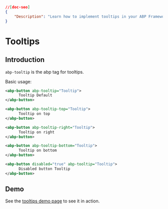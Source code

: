 ```json
//[doc-seo]
{
    "Description": "Learn how to implement tooltips in your ABP Framework applications with easy examples and demos for enhanced user interaction."
}
```

# Tooltips

## Introduction

`abp-tooltip` is the abp tag for tooltips.

Basic usage:

````xml
<abp-button abp-tooltip="Tooltip">
      Tooltip Default
</abp-button>

<abp-button abp-tooltip-top="Tooltip">
      Tooltip on top
</abp-button>

<abp-button abp-tooltip-right="Tooltip">
      Tooltip on right
</abp-button>

<abp-button abp-tooltip-bottom="Tooltip">
      Tooltip on bottom
</abp-button>

<abp-button disabled="true" abp-tooltip="Tooltip">
      Disabled button Tooltip
</abp-button>
````



## Demo

See the [tooltips demo page](https://bootstrap-taghelpers.abp.io/Components/Tooltips) to see it in action.
